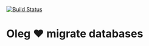 [![Build Status](https://travis-ci.org/bearmug/oleg-migrations.svg?branch=master)](https://travis-ci.org/bearmug/oleg-migrations)

# Oleg ❤ migrate databases
